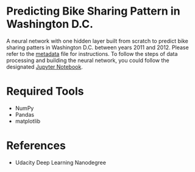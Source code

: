 # Predicting Bike Sharing Pattern in Washington D.C.

A neural network with one hidden layer built from scratch to predict bike sharing patters in Washington D.C. between years 2011 and 2012. Please refer to the [metadata](https://github.com/robaltan/predicting_bike_sharing_patterns/blob/main/Bike-Sharing-Dataset/Readme.txt) file for instructions. To follow the steps of data processing and building the neural network, you could follow the designated [Jupyter Notebook](https://github.com/robaltan/predicting_bike_sharing_patterns/blob/main/neural_network_walkthrough.ipynb).

# Required Tools
* NumPy
* Pandas
* matplotlib

# References
* Udacity Deep Learning Nanodegree
